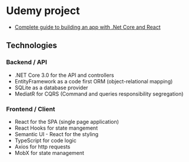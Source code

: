 # Udemy project

- [Complete guide to building an app with .Net Core and React](https://www.udemy.com/course/complete-guide-to-building-an-app-with-net-core-and-react/)

## Technologies

### Backend / API
- .NET Core 3.0 for the API and controllers
- EntityFramework as a code first ORM (object-relational mapping)
- SQLite as a database provider
- MediatR for CQRS (Command and queries responsibility segregation)

### Frontend / Client
- React for the SPA (single page application)
- React Hooks for state mangement
- Semantic UI - React for the styling
- TypeScript for code logic
- Axios for http requests
- MobX for state management
